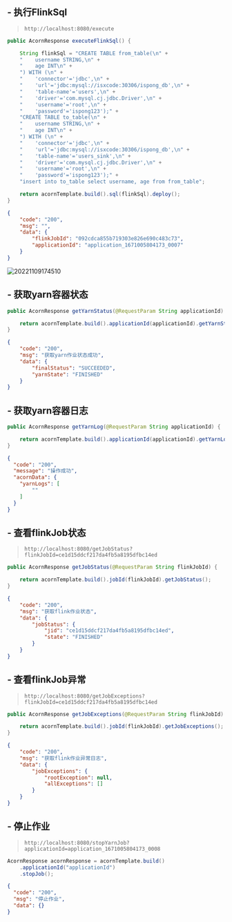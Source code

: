 ## - 执行FlinkSql

> `http://localhost:8080/execute`

```java
public AcornResponse executeFlinkSql() {

    String flinkSql = "CREATE TABLE from_table(\n" +
    "    username STRING,\n" +
    "    age INT\n" +
    ") WITH (\n" +
    "    'connector'='jdbc',\n" +
    "    'url'='jdbc:mysql://isxcode:30306/ispong_db',\n" +
    "    'table-name'='users',\n" +
    "    'driver'='com.mysql.cj.jdbc.Driver',\n" +
    "    'username'='root',\n" +
    "    'password'='ispong123');" +
    "CREATE TABLE to_table(\n" +
    "    username STRING,\n" +
    "    age INT\n" +
    ") WITH (\n" +
    "    'connector'='jdbc',\n" +
    "    'url'='jdbc:mysql://isxcode:30306/ispong_db',\n" +
    "    'table-name'='users_sink',\n" +
    "    'driver'='com.mysql.cj.jdbc.Driver',\n" +
    "    'username'='root',\n" +
    "    'password'='ispong123');" +
    "insert into to_table select username, age from from_table";

    return acornTemplate.build().sql(flinkSql).deploy();
}
```

```json
{
    "code": "200",
    "msg": "",
    "data": {
        "flinkJobId": "092cdca855b719303e826e690c483c73",
        "applicationId": "application_1671005804173_0007"
    }
}
```

![20221109174510](https://img.isxcode.com/picgo/20221109174510.png)


## - 获取yarn容器状态

```java
public AcornResponse getYarnStatus(@RequestParam String applicationId) {

    return acornTemplate.build().applicationId(applicationId).getYarnStatus();
}
```

```json
{
    "code": "200",
    "msg": "获取yarn作业状态成功",
    "data": {
        "finalStatus": "SUCCEEDED",
        "yarnState": "FINISHED"
    }
}
```

## - 获取yarn容器日志

```java
public AcornResponse getYarnLog(@RequestParam String applicationId) {

    return acornTemplate.build().applicationId(applicationId).getYarnLog();
}
```

```json
{
  "code": "200",
  "message": "操作成功",
  "acornData": {
    "yarnLogs": [
        ""
    ]
  }
}
```

## - 查看flinkJob状态

> `http://localhost:8080/getJobStatus?flinkJobId=ce1d15ddcf217da4fb5a8195dfbc14ed`

```java
public AcornResponse getJobStatus(@RequestParam String flinkJobId) {

    return acornTemplate.build().jobId(flinkJobId).getJobStatus();
}
```

```json
{
    "code": "200",
    "msg": "获取flink作业状态",
    "data": {
        "jobStatus": {
            "jid": "ce1d15ddcf217da4fb5a8195dfbc14ed",
            "state": "FINISHED"
        }
    }
}
```

## - 查看flinkJob异常

> `http://localhost:8080/getJobExceptions?flinkJobId=ce1d15ddcf217da4fb5a8195dfbc14ed`

```java
public AcornResponse getJobExceptions(@RequestParam String flinkJobId) {

    return acornTemplate.build().jobId(flinkJobId).getJobExceptions();
}
```

```json
{
    "code": "200",
    "msg": "获取flink作业异常日志",
    "data": {
        "jobExceptions": {
            "rootException": null,
            "allExceptions": []
        }
    }
}
```

## - 停止作业

> `http://localhost:8080/stopYarnJob?applicationId=application_1671005804173_0008`

```java
AcornResponse acornResponse = acornTemplate.build()
    .applicationId("applicationId")
    .stopJob();
```

```json
{
  "code": "200",
  "msg": "停止作业",
  "data": {}
}
```


